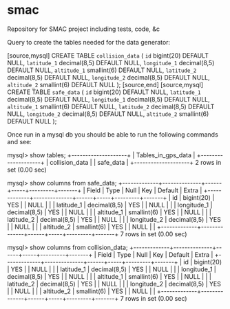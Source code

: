 # smac
Repository for SMAC project including tests, code, &amp;c

Query to create the tables needed for the data generator:

[source,mysql]
CREATE TABLE `collision_data` (
  `id` bigint(20) DEFAULT NULL,
  `latitude_1` decimal(8,5) DEFAULT NULL,
  `longitude_1` decimal(8,5) DEFAULT NULL,
  `altitude_1` smallint(6) DEFAULT NULL,
  `latitude_2` decimal(8,5) DEFAULT NULL,
  `longitude_2` decimal(8,5) DEFAULT NULL,
  `altitude_2` smallint(6) DEFAULT NULL
);
[source,end]
[source,mysql]
 CREATE TABLE `safe_data` (
  `id` bigint(20) DEFAULT NULL,
  `latitude_1` decimal(8,5) DEFAULT NULL,
  `longitude_1` decimal(8,5) DEFAULT NULL,
  `altitude_1` smallint(6) DEFAULT NULL,
  `latitude_2` decimal(8,5) DEFAULT NULL,
  `longitude_2` decimal(8,5) DEFAULT NULL,
  `altitude_2` smallint(6) DEFAULT NULL
);

Once run in a mysql db you should be able to run the following commands and see:

mysql> show tables;
+--------------------+
| Tables_in_gps_data |
+--------------------+
| collision_data     |
| safe_data          |
+--------------------+
2 rows in set (0.00 sec)

mysql> show columns from safe_data;
+-------------+--------------+------+-----+---------+-------+
| Field       | Type         | Null | Key | Default | Extra |
+-------------+--------------+------+-----+---------+-------+
| id          | bigint(20)   | YES  |     | NULL    |       |
| latitude_1  | decimal(8,5) | YES  |     | NULL    |       |
| longitude_1 | decimal(8,5) | YES  |     | NULL    |       |
| altitude_1  | smallint(6)  | YES  |     | NULL    |       |
| latitude_2  | decimal(8,5) | YES  |     | NULL    |       |
| longitude_2 | decimal(8,5) | YES  |     | NULL    |       |
| altitude_2  | smallint(6)  | YES  |     | NULL    |       |
+-------------+--------------+------+-----+---------+-------+
7 rows in set (0.00 sec)

mysql> show columns from collision_data;
+-------------+--------------+------+-----+---------+-------+
| Field       | Type         | Null | Key | Default | Extra |
+-------------+--------------+------+-----+---------+-------+
| id          | bigint(20)   | YES  |     | NULL    |       |
| latitude_1  | decimal(8,5) | YES  |     | NULL    |       |
| longitude_1 | decimal(8,5) | YES  |     | NULL    |       |
| altitude_1  | smallint(6)  | YES  |     | NULL    |       |
| latitude_2  | decimal(8,5) | YES  |     | NULL    |       |
| longitude_2 | decimal(8,5) | YES  |     | NULL    |       |
| altitude_2  | smallint(6)  | YES  |     | NULL    |       |
+-------------+--------------+------+-----+---------+-------+
7 rows in set (0.00 sec)
